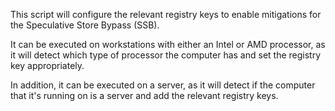 This script will configure the relevant registry keys to enable mitigations for the Speculative Store Bypass (SSB).

It can be executed on workstations with either an Intel or AMD processor, as it will detect which type of processor the computer has and set the registry key appropriately.

In addition, it can be executed on a server, as it will detect if the computer that it's running on is a server and add the relevant registry keys.
